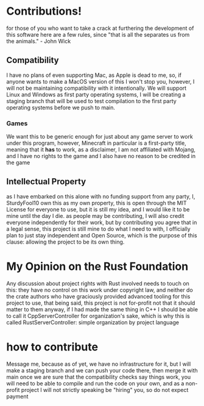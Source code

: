 # Contributions!
for those of you who want to take a crack at furthering the development of this software here are a few rules, since "that is all the separates us from the animals." - John Wick
## Compatibility
I have no plans of even supporting Mac, as Apple is dead to me, so, if anyone wants to make a MacOS version of this I won't stop you, however, I will not be maintaining compatibility with it intentionally.
We will support Linux and Windows as first party operating systems, I will be creating a staging branch that will be used to test compilation to the first party operating systems before we push to main.
### Games
We want this to be generic enough for just about any game server to work under this program, however, Minecraft in particular is a first-party title, meaning that it **has** to work, as a disclaimer, I am not affiliated with Mojang, and I have no rights to the game and I also have no reason to be credited in the game
## Intellectual Property
as I have embarked on this alone with no funding support from any party, I, SturdyFool10 own this as my own property, this is open through the MIT License for everyone to use, but it is still my idea, and I would like it to be mine until the day I die. as people may be contributing, I will also credit everyone independently for their work, but by contributing you agree that in a legal sense, this project is still mine to do what I need to with, I officially plan to just stay independent and Open Source, which is the purpose of this clause: allowing the project to be its own thing.
# My Opinion on the Rust Foundation
Any discussion about project rights with Rust involved needs to touch on this: they have no control on this work under copyright law, and neither do the crate authors who have graciously provided advanced tooling for this project to use, that being said, this project is not for-profit not that it should matter to them anyway, if I had made the same thing in C++ I should be able to call it CppServerController for organization's sake, which is why this is called RustServerController: simple organization by project language

# how to contribute
Message me, because as of yet, we have no infrastructure for it, but I will make a staging branch and we can push your code there, then merge it with main once we are sure that the compatibility checks say things work, you will need to be able to compile and run the code on your own, and as a non-profit project I will not strictly speaking be "hiring" you, so do not expect payment

